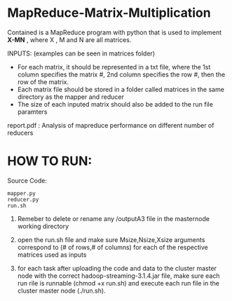 # MapReduce-Matrix-Multiplication

Contained is a MapReduce program with python that is used to implement **X-MN** , where X , M and N are all matrices. 

INPUTS: (examples can be seen in matrices folder)
-  For each matrix, it should be represented in a txt file, where the 1st column specifies the matrix #, 2nd 
column specifies the row #, then the row of the matrix. 
- Each matrix file should be stored in a folder called matrices in the same directory as the mapper and reducer
- The size of each inputed matrix should also be added to the run file paramters 
 



report.pdf : Analysis of mapreduce performance on different number of reducers 


# HOW TO RUN: 

Source Code: 
 
    mapper.py
    reducer.py 
    run.sh
    
1. Remeber to delete or rename any /outputA3  file in the masternode working directory 

2. open the run.sh file and make sure Msize,Nsize,Xsize arguments correspond to (# of rows,# of columns) for each of the respective matrices used as inputs

2. for each task after uploading the code and data to the cluster master node with the correct hadoop-streaming-3.1.4.jar file, make sure 
each run rile is runnable (chmod +x run.sh) and execute each run file in the cluster master node (./run.sh).
